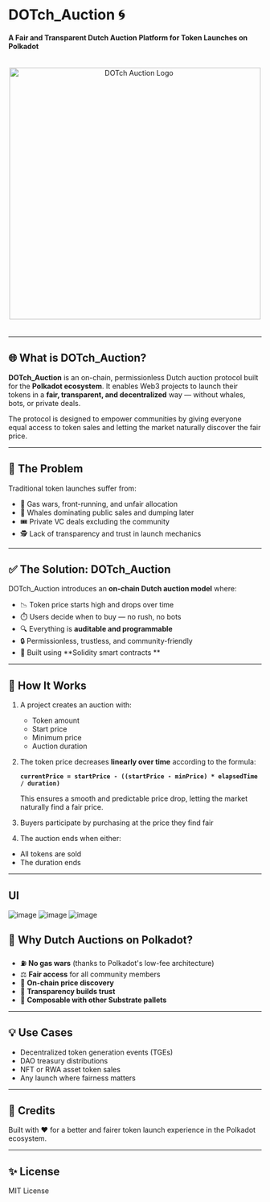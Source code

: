 # DOTch_Auction 🌀

**A Fair and Transparent Dutch Auction Platform for Token Launches on Polkadot**

<p align="center">
  <img src="https://github.com/user-attachments/assets/48e76a8a-c406-410b-ac90-91c53df6bd54" width="500" style="margin: 20px 0;" alt="DOTch Auction Logo"/>
</p>

---

## 🌐 What is DOTch_Auction?

**DOTch_Auction** is an on-chain, permissionless Dutch auction protocol built for the **Polkadot ecosystem**. It enables Web3 projects to launch their tokens in a **fair, transparent, and decentralized** way — without whales, bots, or private deals.

The protocol is designed to empower communities by giving everyone equal access to token sales and letting the market naturally discover the fair price.

---

## 🎯 The Problem

Traditional token launches suffer from:
- 🧨 Gas wars, front-running, and unfair allocation
- 🐋 Whales dominating public sales and dumping later
- 🎟️ Private VC deals excluding the community
- 🕵️ Lack of transparency and trust in launch mechanics

---

## ✅ The Solution: DOTch_Auction

DOTch_Auction introduces an **on-chain Dutch auction model** where:

- 📉 Token price starts high and drops over time  
- ⏱️ Users decide when to buy — no rush, no bots  
- 🔍 Everything is **auditable and programmable**  
- 🔒 Permissionless, trustless, and community-friendly  
- 🧱 Built using **Solidity smart contracts **

---

## 🔁 How It Works

1. A project creates an auction with:
   - Token amount
   - Start price
   - Minimum price
   - Auction duration
2. The token price decreases **linearly over time** according to the formula:

   **`currentPrice = startPrice - ((startPrice - minPrice) * elapsedTime / duration)`**

   This ensures a smooth and predictable price drop, letting the market naturally find a fair price.


3. Buyers participate by purchasing at the price they find fair
4. The auction ends when either:
- All tokens are sold
- The duration ends

---

## UI

![image](https://github.com/user-attachments/assets/daa24b66-651b-4d16-8254-928025d4262a)
![image](https://github.com/user-attachments/assets/046eb91c-6cb3-4346-b193-4529413b0e4e)
![image](https://github.com/user-attachments/assets/180d1084-d7f8-4ffc-9594-04971db79c4a)


## 🔐 Why Dutch Auctions on Polkadot?

- ⛽ **No gas wars** (thanks to Polkadot's low-fee architecture)  
- ⚖️ **Fair access** for all community members  
- 🧠 **On-chain price discovery**  
- 🤝 **Transparency builds trust**  
- 🔄 **Composable with other Substrate pallets**

---

## 💡 Use Cases

- Decentralized token generation events (TGEs)  
- DAO treasury distributions  
- NFT or RWA asset token sales  
- Any launch where fairness matters

---

## 🫡 Credits

Built with ❤️ for a better and fairer token launch experience in the Polkadot ecosystem.

---

## ✨ License

MIT License

